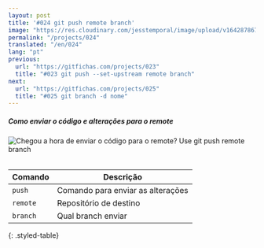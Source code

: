 ```yaml
---
layout: post
title: '#024 git push remote branch'
image: "https://res.cloudinary.com/jesstemporal/image/upload/v1642878674/gitfichas/pt/024/thumbnail_e3b3rk.jpg"
permalink: "/projects/024"
translated: "/en/024"
lang: "pt"
previous:
  url: "https://gitfichas.com/projects/023"
  title: "#023 git push --set-upstream remote branch"
next:
  url: "https://gitfichas.com/projects/025"
  title: "#025 git branch -d nome"
---
```

##### Como enviar o código e alterações para o remote

<img alt="Chegou a hora de enviar o código para o remote? Use git push remote branch" src="https://res.cloudinary.com/jesstemporal/image/upload/v1642878674/gitfichas/pt/024/full_tmrjmp.jpg"><br><br>

| Comando | Descrição |
|---------|-------------|
| `push` | Comando para enviar as alterações |
| `remote` | Repositório de destino |
| `branch` | Qual branch enviar |
{: .styled-table}
